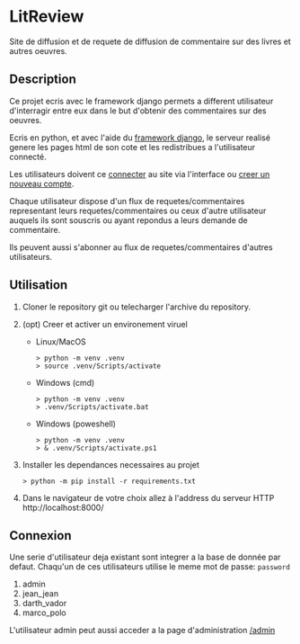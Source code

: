 # LitReview

Site de diffusion et de requete de diffusion de commentaire sur des livres et autres oeuvres.

## Description

Ce projet ecris avec le framework django permets a different utilisateur d'interragir entre eux dans le but d'obtenir des commentaires sur des oeuvres.

Ecris en python, et avec l'aide du [framework django](https://www.djangoproject.com/), le serveur realisé genere les pages html de son cote et les redistribues a l'utilisateur connecté.

Les utilisateurs doivent ce [connecter](https://localhost:8000/login/) au site via l'interface ou [creer un nouveau compte](https://localhost:8000/register/).

Chaque utilisateur dispose d'un flux de requetes/commentaires representant leurs requetes/commentaires ou ceux d'autre utilisateur auquels ils sont souscris ou ayant repondus a leurs demande de commentaire.

Ils peuvent aussi s'abonner au flux de requetes/commentaires d'autres utilisateurs.

## Utilisation

1. Cloner le repository git ou telecharger l'archive du repository.
2. (opt) Creer et activer un environement viruel
    - Linux/MacOS
        ```shell
        > python -m venv .venv
        > source .venv/Scripts/activate
        ```
    - Windows (cmd)
        ```shell
        > python -m venv .venv
        > .venv/Scripts/activate.bat
        ```
    - Windows (poweshell)
        ```shell
        > python -m venv .venv
        > & .venv/Scripts/activate.ps1
        ```

3. Installer les dependances necessaires au projet
    ```shell
    > python -m pip install -r requirements.txt
    ```
4. Dans le navigateur de votre choix allez à l'address du serveur HTTP http://localhost:8000/

## Connexion

Une serie d'utilisateur deja existant sont integrer a la base de donnée par defaut.
Chaqu'un de ces utilisateurs utilise le meme mot de passe: `password`

1. admin
2. jean_jean
3. darth_vador
4. marco_polo

L'utilisateur admin peut aussi acceder a la page d'administration [/admin](http://localhost:800/admin/)

